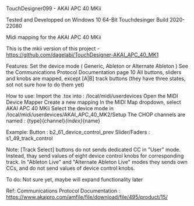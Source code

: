 TouchDesigner099 - AKAI APC 40 MKii

Tested and Developped on Windows 10 64-Bit Touchdesinger Build 2020-22080

Midi mapping for the AKAI APC 40 MKii

This is the mkii version of this project - https://github.com/dagelabi/TouchDesigner-AKAI_APC_40_MK1

Features:
Set the device mode ( Generic, Ableton or Alternate Ableton )
See the Communications Protocol Documentation page 10
All buttons, sliders and knobs are mapped, except [A|B] track buttons (they have three states, sot not sure how to do them yet)

How to use:
Import the .tox into : /local/midi/userdevices
Open the MIDI Device Mapper
Create a new mapping
In the MIDI Map dropdown, select AKAI APC 40 MKii
Select the device mode in /local/midi/userdevices/AKAI_APC_40_MK2/Setup
The CHOP channels are named :
{type}{channel}_{index}_{name}

Example:
Button : b2_61_device_control_prev
Slider/Faders : s1_49_track_control

Note:
[Track Select] buttons do not sends dedicated CC in "User" mode. Instead, thay send values of eight device control knobs for corresponding track. In "Ableton Live" and "Alternate Ableton Live" modes they sends own CCs, and do not send values of device control knobs. 

To do:
Not sure yet, maybe will expand functionality later

Ref:
Communications Protocol Documentation : https://www.akaipro.com/amfile/file/download/file/495/product/15/
